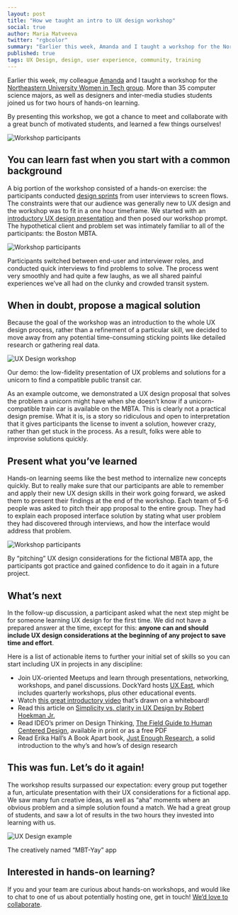 ```yaml
---
layout: post
title: "How we taught an intro to UX design workshop"
social: true
author: Maria Matveeva
twitter: "rgbcolor"
summary: "Earlier this week, Amanda and I taught a workshop for the Northeastern University Women in Tech group."
published: true
tags: UX Design, design, user experience, community, training
---
```


Earlier this week, my colleague [Amanda](https://twitter.com/acacheung) and I taught a workshop for the
[Northeastern University Women in Tech
group](http://nuwit.ccs.neu.edu/index.html). More than 35 computer
science majors, as well as designers and inter-media studies students
joined us for two hours of hands-on learning.

By presenting this workshop, we got a chance to meet and collaborate
with a great bunch of motivated students, and learned a few things
ourselves!

![Workshop participants](https://i.imgur.com/aTVPBvY.jpg)

## You can learn fast when you start with a common background

A big portion of the workshop consisted of a hands-on exercise:
the participants conducted [design sprints](https://dockyard.com/design-sprints) from user interviews to screen
flows. The constraints were that our audience was generally new to UX
design and the workshop was to fit in a one hour timeframe. We started
with an [introductory UX design presentation](https://speakerdeck.com/rgbcolor/intro-to-ux-design-a-dockyard-workshop) and then posed our workshop
prompt. The hypothetical client and problem set was intimately familiar
to all of the participants: the Boston MBTA.

![Workshop participants](https://i.imgur.com/YKLlo6u.jpg)

Participants switched between end-user and interviewer roles, and
conducted quick interviews to find problems to solve. The process went
very smoothly and had quite a few laughs, as we all shared painful
experiences we’ve all had on the clunky and crowded transit system.

## When in doubt, propose a magical solution

Because the goal of the workshop was an introduction to the whole UX
design process, rather than a refinement of a particular skill, we
decided to move away from any potential time-consuming sticking points
like detailed research or gathering real data.

![UX Design workshop](https://i.imgur.com/9O8LN7G.jpg)

Our demo: the low-fidelity presentation of UX problems and solutions for
a unicorn to find a compatible public transit car.

As an example outcome, we demonstrated a UX design proposal that solves
the problem a unicorn might have when she doesn’t know if a
unicorn-compatible train car is available on the MBTA. This is clearly
not a practical design premise. What it is, is a story so ridiculous and
open to interpretation that it gives participants the license to invent
a solution, however crazy, rather than get stuck in the process. As a
result, folks were able to improvise solutions quickly.

## Present what you’ve learned
Hands-on learning seems like the best method to internalize new concepts
quickly. But to really make sure that our participants are able to
remember and apply their new UX design skills in their work going
forward, we asked them to present their findings at the end of the
workshop. Each team of 5-6 people was asked to pitch their app proposal
to the entire group. They had to explain each proposed interface
solution by stating what user problem they had discovered through
interviews, and how the interface would address that problem.

![Workshop participants](https://i.imgur.com/j0ss1Zn.jpg)

By “pitching” UX design considerations for the fictional MBTA app, the
participants got practice and gained confidence to do it again in a
future project.

## What’s next

In the follow-up discussion, a participant asked what the next step
might be for someone learning UX design for the first time. We did not
have a prepared answer at the time, except for this: **anyone can and
should include UX design considerations at the beginning of any project
to save time and effort**.

Here is a list of actionable items to further your initial set of skills
so you can start including UX in projects in any discipline:

*   Join UX-oriented Meetups and learn through presentations, networking,
workshops, and panel discussions. DockYard hosts [UX
East](http://www.meetup.com/UX-East/), which includes quarterly
workshops, plus other educational events.
*   Watch [this great introductory
video](https://www.youtube.com/watch?v=Ovj4hFxko7c) that’s drawn on a
whiteboard!
*   Read this article on [Simplicity vs. clarity in UX Design by Robert
Hoekman
Jr.](http://www.wired.com/2015/12/simplicity-is-overrated-in-ux-design/)
*   Read IDEO’s primer on Design Thinking, [The Field Guide to Human Centered
Design](http://www.designkit.org/resources/1), available in print or as a free PDF
*   Read Erika Hall’s A Book Apart book, [Just Enough
Research](https://abookapart.com/products/just-enough-research), a solid
introduction to the why’s and how’s of design research

## This was fun. Let’s do it again!
The workshop results surpassed our expectation: every group put together
a fun, articulate presentation with their UX considerations for a
fictional app. We saw many fun creative ideas, as well as “aha” moments
where an obvious problem and a simple solution found a match. We had a
great group of students, and saw a lot of results in the two hours they
invested into learning with us.

![UX Design example](https://i.imgur.com/3WkjbBS.jpg)

The creatively named “MBT-Yay” app

## Interested in hands-on learning?

If you and your team are curious about hands-on workshops, and would
like to chat to one of us about potentially hosting one, get in touch!
[We’d love to collaborate](mailto:maria.matveeva@dockyard.com).

